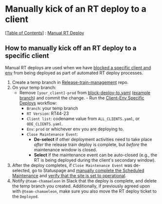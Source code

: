 Manually kick of an RT deploy to a client
==
[[Table of Contents](../../README.md#table-of-contents)] : [Manual RT Deploy](./03-manual-rt-deploy.md)

## How to manually kick off an RT deploy to a specific client

Manual RT deploys are used when we have [blocked a specific client and env](https://github.com/takeoff-com/release-train-management/docs/how-to/02-block-deploy-to.md) from being deployed as part of automated RT deploy processes.
   
   1. Create a temp branch in [Release-train-management](https://github.com/takeoff-com/release-train-management) repo.
   2. On your temp branch:
      - Remove `[your_client]-prod` from [block-deploy-to.yaml](https://github.com/takeoff-com/release-train-management/blob/df-temp-rt44-example/ReleaseTrains/2023/RT44-23/block-deploy-to.yaml) ([example branch](https://github.com/takeoff-com/release-train-management/compare/master...df-temp-rt44-example?quick_pull=1)) and commit the change.
   	 - Run the [Client-Env Specific Deploys](https://github.com/takeoff-com/release-train-management/actions/workflows/deploy-to.yaml) workflow:
   		   - `Branch`: your temp branch
   		   - `RT Version`: RT44-23
   		   - `Client list`: codename value from `ALL_CLIENTS.yaml`, or `ODE_CLIENTS.yaml`.
   		   - `Env`: `prod` or whichever env you are deploying to.
   		   - `Close Maintenance Event`:
               - **De-select** if other deployment activities need to take place _after_ the release train deploy is complete, but _before_ the maintenance window is closed.
               - **Select** if the maintenance event can be auto-closed (e.g., the RT is being deployed during the client's secondary window). 
   4. After the deploy completes, if `Close Maintenance Event` was de-selected, go to Statuspage and [manually complete the Scheduled Maintenance](https://engineering-handbook.takeofftech.org/docs/domains/production/statuspage/change_schedule/#complete-maintenance-early) and [verify that the site is set to operational](https://engineering-handbook.takeofftech.org/docs/domains/production/statuspage/change_schedule/#set-component-status-back-to-operational).
   5. Notify `@team-chamaeleon` in Slack that the deploy is complete, and delete the temp branch you created. Additionally, if previously agreed upon with `@team-chamaeleon`, make sure you also move the RT deploy ticket to the `Deployed`. 
